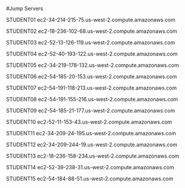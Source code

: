 #Jump Servers

STUDENT01
ec2-34-214-215-75.us-west-2.compute.amazonaws.com
 
STUDENT02
ec2-18-236-102-68.us-west-2.compute.amazonaws.com
 
STUDENT03
ec2-52-13-126-119.us-west-2.compute.amazonaws.com
 
STUDENT04
ec2-52-40-193-122.us-west-2.compute.amazonaws.com
 
STUDENT05
ec2-34-219-178-132.us-west-2.compute.amazonaws.com
 
STUDENT06
ec2-54-185-20-153.us-west-2.compute.amazonaws.com
 
STUDENT07
ec2-54-191-118-213.us-west-2.compute.amazonaws.com
 
STUDENT08
ec2-54-191-155-216.us-west-2.compute.amazonaws.com
 
STUDENT09
ec2-54-185-21-177.us-west-2.compute.amazonaws.com
 
STUDENT10
ec2-52-11-153-43.us-west-2.compute.amazonaws.com
 
STUDENT11
ec2-34-209-24-195.us-west-2.compute.amazonaws.com
 
STUDENT12
ec2-34-209-244-19.us-west-2.compute.amazonaws.com
 
STUDENT13
ec2-18-236-158-234.us-west-2.compute.amazonaws.com
 
STUDENT14
ec2-52-39-238-31.us-west-2.compute.amazonaws.com
 
STUDENT15
ec2-54-184-88-51.us-west-2.compute.amazonaws.com


